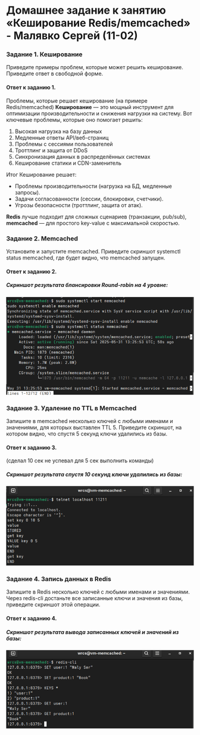 # Домашнее задание к занятию «Кеширование Redis/memcached» - Малявко Сергей (11-02)

### Задание 1. Кеширование

Приведите примеры проблем, которые может решить кеширование.
Приведите ответ в свободной форме.

#### Ответ к заданию 1.

Проблемы, которые решает кеширование (на примере Redis/memcached)
**Кеширование** — это мощный инструмент для оптимизации производительности и снижения нагрузки на систему. Вот ключевые проблемы, которые оно помогает решить:

1. Высокая нагрузка на базу данных
2. Медленные ответы API/веб-страниц
3. Проблемы с сессиями пользователей
4. Троттлинг и защита от DDoS
5. Синхронизация данных в распределённых системах
6. Кеширование статики и CDN-заменитель

Итог
Кеширование решает:
- Проблемы производительности (нагрузка на БД, медленные запросы).
- Задачи согласованности (сессии, блокировки, счетчики).
- Угрозы безопасности (троттлинг, защита от атак).

**Redis** лучше подходит для сложных сценариев (транзакции, pub/sub), **memcached** — для простого key-value с максимальной скоростью.

### Задание 2. Memcached

Установите и запустите memcached.
Приведите скриншот systemctl status memcached, где будет видно, что memcached запущен.

#### Ответ к заданию 2.
##### Скриншот результата блансировки Round-robin на 4 уровне:
![Скриншот результата команды systemctl status memcached рис. 1](images/mc-2.png)

### Задание 3. Удаление по TTL в Memcached

Запишите в memcached несколько ключей с любыми именами и значениями, для которых выставлен TTL 5.
Приведите скриншот, на котором видно, что спустя 5 секунд ключи удалились из базы.

#### Ответ к заданию 3.
(сделал 10 сек не успевал для 5 сек выполнить команды)

##### Скриншот результата спустя 10 секунд ключи удалились из базы:
![Скриншот рис. 2](images/mc-3.png)

### Задание 4. Запись данных в Redis

Запишите в Redis несколько ключей с любыми именами и значениями.
Через redis-cli достаньте все записанные ключи и значения из базы, приведите скриншот этой операции.

#### Ответ к заданию 4.

##### Скриншот результата вывода записанных ключей и значений из базы:
![Скриншот рис. 2](images/mc-4.png)
